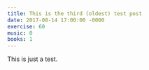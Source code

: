 ```yaml
---
title: This is the third (oldest) test post
date: 2017-08-14 17:00:00 -0000
exercise: 60
music: 0
books: 1
---
```

This is just a test.